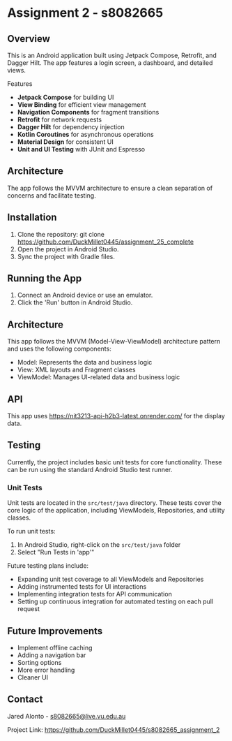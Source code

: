 # Assignment 2 - s8082665

## Overview

This is an Android application built using Jetpack Compose, Retrofit, and Dagger Hilt. The app features a login screen, a dashboard, and detailed views.

Features

- **Jetpack Compose** for building UI
- **View Binding** for efficient view management
- **Navigation Components** for fragment transitions
- **Retrofit** for network requests
- **Dagger Hilt** for dependency injection
- **Kotlin Coroutines** for asynchronous operations
- **Material Design** for consistent UI
- **Unit and UI Testing** with JUnit and Espresso

## Architecture

The app follows the MVVM architecture to ensure a clean separation of concerns and facilitate testing.

## Installation

1. Clone the repository: git clone https://github.com/DuckMillet0445/assignment_25_complete
2. Open the project in Android Studio.
3. Sync the project with Gradle files.

## Running the App
1. Connect an Android device or use an emulator.
2. Click the 'Run' button in Android Studio.

## Architecture
This app follows the MVVM (Model-View-ViewModel) architecture pattern and uses the following components:
- Model: Represents the data and business logic
- View: XML layouts and Fragment classes
- ViewModel: Manages UI-related data and business logic

## API
This app uses https://nit3213-api-h2b3-latest.onrender.com/ for the display data.

## Testing

Currently, the project includes basic unit tests for core functionality. These can be run using the standard Android Studio test runner.

### Unit Tests

Unit tests are located in the `src/test/java` directory. These tests cover the core logic of the application, including ViewModels, Repositories, and utility classes.

To run unit tests:

1. In Android Studio, right-click on the `src/test/java` folder
2. Select "Run Tests in 'app'"

Future testing plans include:
- Expanding unit test coverage to all ViewModels and Repositories
- Adding instrumented tests for UI interactions
- Implementing integration tests for API communication
- Setting up continuous integration for automated testing on each pull request

## Future Improvements
- Implement offline caching
- Adding a navigation bar
- Sorting options
- More error handling
- Cleaner UI

## Contact
Jared Alonto - s8082665@live.vu.edu.au

Project Link: https://github.com/DuckMillet0445/s8082665_assignment_2
